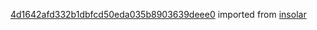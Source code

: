 [4d1642afd332b1dbfcd50eda035b8903639deee0](https://github.com/insolar/insolar/commit/4d1642afd332b1dbfcd50eda035b8903639deee0) imported from [insolar](https://github.com/insolar/insolar)

